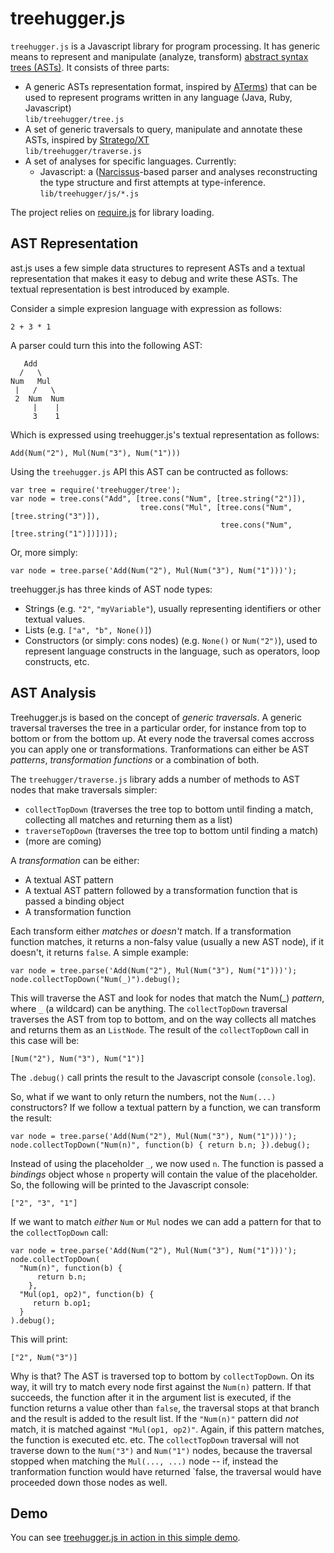 treehugger.js
=============

`treehugger.js` is a Javascript library for program processing. It
has generic means to represent and manipulate (analyze, transform)
[abstract syntax trees (ASTs)](http://en.wikipedia.org/wiki/Abstract_syntax_tree).
It consists of three parts:

* A generic ASTs representation format, inspired by [ATerms](http://www.meta-environment.org/Meta-Environment/ATerms))
  that can be used to represent programs written in any language (Java, Ruby, Javascript)  
  `lib/treehugger/tree.js`
* A set of generic traversals to query, manipulate and annotate these ASTs,
  inspired by [Stratego/XT](http://strategoxt.org)  
  `lib/treehugger/traverse.js`
* A set of analyses for specific languages. Currently:
  - Javascript: a ([Narcissus](http://en.wikipedia.org/wiki/Narcissus_(JavaScript_engine))-based parser
    and analyses reconstructing the type structure and first attempts at type-inference.  
    `lib/treehugger/js/*.js`

The project relies on [require.js](http://requirejs.org) for library loading.

AST Representation
------------------

ast.js uses a few simple data structures to represent ASTs and a textual representation
that makes it easy to debug and write these ASTs. The textual representation
is best introduced by example.

Consider a simple expresion language with expression as follows:

    2 + 3 * 1

A parser could turn this into the following AST:

       Add
      /   \
    Num   Mul
     |   /   \
     2  Num  Num
         |    |
         3    1

Which is expressed using treehugger.js's textual representation as follows:

    Add(Num("2"), Mul(Num("3"), Num("1")))

Using the `treehugger.js` API this AST can be contructed as follows:

    var tree = require('treehugger/tree');
    var node = tree.cons("Add", [tree.cons("Num", [tree.string("2")]),
                                 tree.cons("Mul", [tree.cons("Num", [tree.string("3")]),
                                                   tree.cons("Num", [tree.string("1")])])]);

Or, more simply:

    var node = tree.parse('Add(Num("2"), Mul(Num("3"), Num("1")))');

treehugger.js has three kinds of AST node types:

* Strings (e.g. `"2"`, `"myVariable"`), usually representing identifiers or other
  textual values.
* Lists (e.g. `["a", "b", None()]`)
* Constructors (or simply: cons nodes) (e.g. `None()` or `Num("2")`), used to represent
  language constructs in the language, such as operators, loop constructs, etc.


AST Analysis
------------

Treehugger.js is based on the concept of _generic traversals_. A generic traversal
traverses the tree in a particular order, for instance from top to bottom or from
the bottom up. At every node the traversal comes accross you can apply one or transformations.
Tranformations can either be AST _patterns_, _transformation functions_ or a combination of both.

The `treehugger/traverse.js` library adds a number of methods to AST nodes that make traversals simpler:

* `collectTopDown` (traverses the tree top to bottom until finding a match, collecting all matches and returning them as a list)
* `traverseTopDown` (traverses the tree top to bottom until finding a match)
* (more are coming)

A _transformation_ can be either:

* A textual AST pattern
* A textual AST pattern followed by a transformation function that is passed a binding object
* A transformation function

Each transform either _matches_ or _doesn't_ match. If a transformation function matches,
it returns a non-falsy value (usually a new AST node), if it doesn't, it returns `false`.
A simple example:

    var node = tree.parse('Add(Num("2"), Mul(Num("3"), Num("1")))');
    node.collectTopDown("Num(_)").debug();

This will traverse the AST and look for nodes that match the Num(_) _pattern_,
where `_` (a wildcard) can be anything. The `collectTopDown` traversal traverses
the AST from top to bottom, and on the way collects all matches and returns them
as an `ListNode`. The result of the `collectTopDown` call in this case will be:

    [Num("2"), Num("3"), Num("1")]

The `.debug()` call prints the result to the Javascript console (`console.log`).

So, what if we want to only return the numbers, not the `Num(...)` constructors?
If we follow a textual pattern by a function, we can transform the result:

    var node = tree.parse('Add(Num("2"), Mul(Num("3"), Num("1")))');
    node.collectTopDown("Num(n)", function(b) { return b.n; }).debug();

Instead of using the placeholder `_`, we now used `n`. The function is passed a
_bindings_ object whose `n` property will contain the value of the placeholder.
So, the following will be printed to the Javascript console:

    ["2", "3", "1"]

If we want to match _either_ `Num` or `Mul` nodes we can add a pattern for that
to the `collectTopDown` call:

    var node = tree.parse('Add(Num("2"), Mul(Num("3"), Num("1")))');
    node.collectTopDown(
      "Num(n)", function(b) {
          return b.n;
        },
      "Mul(op1, op2)", function(b) {
         return b.op1;
      }
    ).debug();

This will print:

    ["2", Num("3")]

Why is that? The AST is traversed top to bottom by `collectTopDown`. On its way, it will
try to match every node first against the `Num(n)` pattern. If that succeeds,
the function after it in the argument list is executed, if the function returns
a value other than `false`, the traversal stops at that branch and the result
is added to the result list. If the `"Num(n)"` pattern did _not_ match, it is
matched against `"Mul(op1, op2)"`. Again, if this pattern matches, the function
is executed etc. etc. The `collectTopDown` traversal will not traverse down to the
`Num("3")` and `Num("1")` nodes, because the traversal stopped when matching the
`Mul(..., ...)` node -- if, instead the tranformation function would have returned
`false, the traversal would have proceeded down those nodes as well.

Demo
----

You can see [treehugger.js in action in this simple demo](http://ajaxorg.github.com/treehugger/test.html).